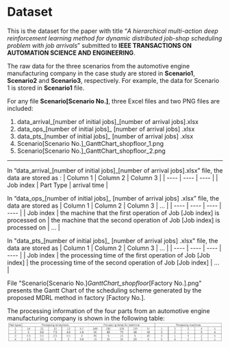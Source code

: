 # Dataset
This is the dataset for the paper with title “*A hierarchical multi-action deep reinforcement learning method for dynamic distributed job-shop scheduling problem with job arrivals*” submitted to **IEEE TRANSACTIONS ON AUTOMATION SCIENCE AND ENGINEERING**. 

The raw data for the three scenarios from the automotive engine manufacturing company in the case study are stored in **Scenario1**, **Scenario2** and **Scenario3**, respectively. For example, the data for Scenario 1 is stored in **Scenario1** file.

For any file **Scenario[Scenario No.]**, three Excel files and two PNG files are included:  
1. data_arrival_[number of initial jobs]_[number of arrival jobs].xlsx  
2. data_ops_[number of initial jobs]_ [number of arrival jobs] .xlsx  
3. data_pts_[number of initial jobs]_ [number of arrival jobs] .xlsx  
4. Scenario[Scenario No.]_GanttChart_shopfloor_1.png  
5. Scenario[Scenario No.]_GanttChart_shopfloor_2.png


---
In “data_arrival_[number of initial jobs]_[number of arrival jobs].xlsx” file, the data are stored as :
|  Column 1   |  Column 2  |  Column 3  |
|  ----  | ----  |  ----  |
| Job index  | Part Type | arrival time |
		

In “data_ops_[number of initial jobs]_ [number of arrival jobs] .xlsx” file, the data are stored as 
|  Column 1   |  Column 2  |  Column 3  |   ... |
|  ----  | ----  |  ----  | ---- | 
| Job index  | the machine that the first operation of Job [Job index] is processed on | the machine that the second operation of Job [Job index] is processed on |  ... |



In "data_pts_[number of initial jobs]_ [number of arrival jobs] .xlsx" file, the data are stored as
|  Column 1   |  Column 2  |  Column 3  | ... |
|  ----  | ----  |  ----  |  ---- | 
| Job index  | the processing time of the first operation of Job [Job index] | the processing time of the second operation of Job [Job index] | ... |



File "Scenario[Scenario No.]_GanttChart_shopfloor_[Factory No.].png" presents the Gantt Chart of the scheduling scheme generated by the proposed MDRL method in factory [Factory No.].  

The processing information of the four parts from an automotive engine manufacturing company is shown in the following table:  
![2](Info_parts.png)